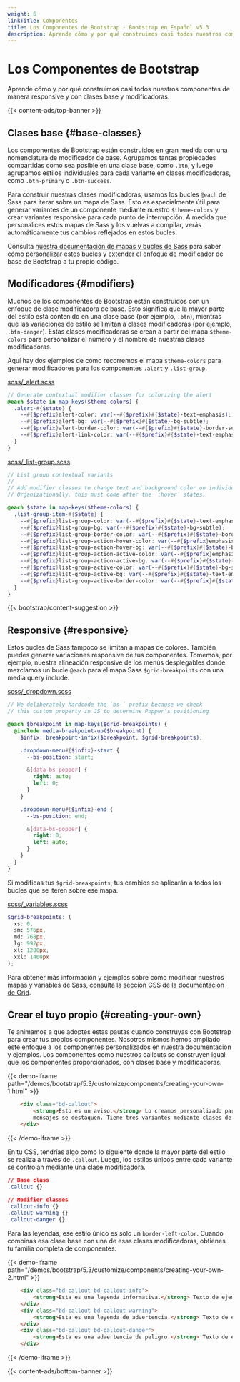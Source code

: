 ```yaml
---
weight: 6
linkTitle: Componentes
title: Los Componentes de Bootstrap · Bootstrap en Español v5.3
description: Aprende cómo y por qué construimos casi todos nuestros componentes de manera responsive y con clases base y modificadoras.
---
```


# Los Componentes de Bootstrap

Aprende cómo y por qué construimos casi todos nuestros componentes de manera responsive y con clases base y modificadoras.

{{< content-ads/top-banner >}}

Clases base {#base-classes}
----------------------------

Los componentes de Bootstrap están construidos en gran medida con una nomenclatura de modificador de base. Agrupamos tantas propiedades compartidas como sea posible en una clase base, como `.btn`, y luego agrupamos estilos individuales para cada variante en clases modificadoras, como `.btn-primary` o `.btn-success`.

Para construir nuestras clases modificadoras, usamos los bucles `@each` de Sass para iterar sobre un mapa de Sass. Esto es especialmente útil para generar variantes de un componente mediante nuestro `$theme-colors` y crear variantes responsive para cada punto de interrupción. A medida que personalices estos mapas de Sass y los vuelvas a compilar, verás automáticamente tus cambios reflejados en estos bucles.

Consulta [nuestra documentación de mapas y bucles de Sass](/bootstrap/5.3/customize/sass/#maps-and-loops) para saber cómo personalizar estos bucles y extender el enfoque de modificador de base de Bootstrap a tu propio código.

Modificadores {#modifiers}
---------------------------

Muchos de los componentes de Bootstrap están construidos con un enfoque de clase modificadora de base. Esto significa que la mayor parte del estilo está contenido en una clase base (por ejemplo, `.btn`), mientras que las variaciones de estilo se limitan a clases modificadoras (por ejemplo, `.btn-danger`). Estas clases modificadoras se crean a partir del mapa `$theme-colors` para personalizar el número y el nombre de nuestras clases modificadoras.

Aquí hay dos ejemplos de cómo recorremos el mapa `$theme-colors` para generar modificadores para los componentes `.alert` y `.list-group`.

[scss/_alert.scss](https://github.com/twbs/bootstrap/blob/v5.3.2/scss/_alert.scss)

```scss {filename="scss/_alert.scss"}
// Generate contextual modifier classes for colorizing the alert
@each $state in map-keys($theme-colors) {
  .alert-#{$state} {
    --#{$prefix}alert-color: var(--#{$prefix}#{$state}-text-emphasis);
    --#{$prefix}alert-bg: var(--#{$prefix}#{$state}-bg-subtle);
    --#{$prefix}alert-border-color: var(--#{$prefix}#{$state}-border-subtle);
    --#{$prefix}alert-link-color: var(--#{$prefix}#{$state}-text-emphasis);
  }
}
```

[scss/_list-group.scss](https://github.com/twbs/bootstrap/blob/v5.3.2/scss/_list-group.scss)

```scss {filename="scss/_list-group.scss"}
// List group contextual variants
//
// Add modifier classes to change text and background color on individual items.
// Organizationally, this must come after the `:hover` states.

@each $state in map-keys($theme-colors) {
  .list-group-item-#{$state} {
    --#{$prefix}list-group-color: var(--#{$prefix}#{$state}-text-emphasis);
    --#{$prefix}list-group-bg: var(--#{$prefix}#{$state}-bg-subtle);
    --#{$prefix}list-group-border-color: var(--#{$prefix}#{$state}-border-subtle);
    --#{$prefix}list-group-action-hover-color: var(--#{$prefix}emphasis-color);
    --#{$prefix}list-group-action-hover-bg: var(--#{$prefix}#{$state}-border-subtle);
    --#{$prefix}list-group-action-active-color: var(--#{$prefix}emphasis-color);
    --#{$prefix}list-group-action-active-bg: var(--#{$prefix}#{$state}-border-subtle);
    --#{$prefix}list-group-active-color: var(--#{$prefix}#{$state}-bg-subtle);
    --#{$prefix}list-group-active-bg: var(--#{$prefix}#{$state}-text-emphasis);
    --#{$prefix}list-group-active-border-color: var(--#{$prefix}#{$state}-text-emphasis);
  }
}
```

{{< bootstrap/content-suggestion >}}

Responsive {#responsive}
-------------------------

Estos bucles de Sass tampoco se limitan a mapas de colores. También puedes generar variaciones responsive de tus componentes. Tomemos, por ejemplo, nuestra alineación responsive de los menús desplegables donde mezclamos un bucle `@each` para el mapa Sass `$grid-breakpoints` con una media query include.

[scss/_dropdown.scss](https://github.com/twbs/bootstrap/blob/v5.3.2/scss/_dropdown.scss)

```scss {filename="scss/_dropdown.scss"}
// We deliberately hardcode the `bs-` prefix because we check
// this custom property in JS to determine Popper's positioning

@each $breakpoint in map-keys($grid-breakpoints) {
  @include media-breakpoint-up($breakpoint) {
    $infix: breakpoint-infix($breakpoint, $grid-breakpoints);

    .dropdown-menu#{$infix}-start {
      --bs-position: start;

      &[data-bs-popper] {
        right: auto;
        left: 0;
      }
    }

    .dropdown-menu#{$infix}-end {
      --bs-position: end;

      &[data-bs-popper] {
        right: 0;
        left: auto;
      }
    }
  }
}
```

Si modificas tus `$grid-breakpoints`, tus cambios se aplicarán a todos los bucles que se iteren sobre ese mapa.

[scss/_variables.scss](https://github.com/twbs/bootstrap/blob/v5.3.2/scss/_variables.scss)

```scss {filename="scss/_variables.scss"}
$grid-breakpoints: (
  xs: 0,
  sm: 576px,
  md: 768px,
  lg: 992px,
  xl: 1200px,
  xxl: 1400px
);
```

Para obtener más información y ejemplos sobre cómo modificar nuestros mapas y variables de Sass, consulta [la sección CSS de la documentación de Grid](/bootstrap/5.3/layout/grid/#css).

Crear el tuyo propio {#creating-your-own}
------------------------------------------

Te animamos a que adoptes estas pautas cuando construyas con Bootstrap para crear tus propios componentes. Nosotros mismos hemos ampliado este enfoque a los componentes personalizados en nuestra documentación y ejemplos. Los componentes como nuestros callouts se construyen igual que los componentes proporcionados, con clases base y modificadoras.

{{< demo-iframe path="/demos/bootstrap/5.3/customize/components/creating-your-own-1.html" >}}
```html {filename="HTML"}
    <div class="bd-callout">
        <strong>Esto es un aviso.</strong> Lo creamos personalizado para nuestros documentación para que nuestros
        mensajes se destaquen. Tiene tres variantes mediante clases de modificadores.
    </div>
```
{{< /demo-iframe >}}

En tu CSS, tendrías algo como lo siguiente donde la mayor parte del estilo se realiza a través de `.callout`. Luego, los estilos únicos entre cada variante se controlan mediante una clase modificadora.

```css {filename="CSS"}
// Base class
.callout {}

// Modifier classes
.callout-info {}
.callout-warning {}
.callout-danger {}
```

Para las leyendas, ese estilo único es solo un `border-left-color`. Cuando combinas esa clase base con una de esas clases modificadoras, obtienes tu familia completa de componentes:

{{< demo-iframe path="/demos/bootstrap/5.3/customize/components/creating-your-own-2.html" >}}
```html {filename="HTML"}
    <div class="bd-callout bd-callout-info">
        <strong>Esta es una leyenda informativa.</strong> Texto de ejemplo para mostrarlo en acción.
    </div>
    <div class="bd-callout bd-callout-warning">
        <strong>Esta es una leyenda de advertencia.</strong> Texto de ejemplo para mostrarlo en acción.
    </div>
    <div class="bd-callout bd-callout-danger">
        <strong>Esta es una advertencia de peligro.</strong> Texto de ejemplo para mostrarlo en acción.
    </div>
```
{{< /demo-iframe >}}

{{< content-ads/bottom-banner >}}